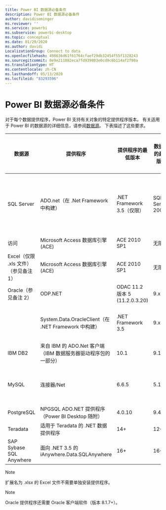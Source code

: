 ```yaml
---
title: Power BI 数据源必备条件
description: Power BI 数据源必备条件
author: davidiseminger
ms.reviewer: ''
ms.service: powerbi
ms.subservice: powerbi-desktop
ms.topic: conceptual
ms.date: 01/29/2020
ms.author: davidi
LocalizationGroup: Connect to data
ms.openlocfilehash: 498636d61f61764cfaef29db32454f55f1328243
ms.sourcegitcommit: 0e9e211082eca7fd939803e0cd9c6b114af2f90a
ms.translationtype: HT
ms.contentlocale: zh-CN
ms.lasthandoff: 05/13/2020
ms.locfileid: "83293596"
---
```

# <a name="power-bi-data-source-prerequisites"></a>Power BI 数据源必备条件
对于每个数据提供程序，Power BI 支持有关对象的特定提供程序版本。 有关适用于 Power BI 的数据源的详细信息，请参阅[数据源](desktop-data-sources.md)。 下表描述了这些要求。

| 数据源 | 提供程序 | 提供程序的最低版本 | 数据源的最低版本 | 受支持的数据源对象 | 下载链接 |
| --- | --- | --- | --- | --- | --- |
| SQL Server |ADO.net（在 .Net Framework 中构建） |.NET Framework 3.5（仅限） |SQL Server 2005+ |表/视图、标量函数、表函数 |包含在 .NET Framework 3.5 或更高版本中 |
| 访问 |Microsoft Access 数据库引擎 (ACE) |ACE 2010 SP1 |无限制 |表/视图 |[下载链接](https://go.microsoft.com/fwlink/?linkid=285987&clcid=0x409) |
| Excel（仅限 .xls 文件）（参见备注 1） |Microsoft Access 数据库引擎 (ACE) |ACE 2010 SP1 |无限制 |表、工作表 |[下载链接](https://go.microsoft.com/fwlink/?linkid=285987&clcid=0x409) |
| Oracle（参见备注 2） |ODP.NET |ODAC 11.2 版本 5 (11.2.0.3.20) |9.x+ |表/视图 |[下载链接](https://go.microsoft.com/fwlink/?linkid=272376&clcid=0x409) |
| | System.Data.OracleClient（在 .NET Framework 中构建） |.NET Framework 3.5 |9.x+ |表/视图 |包含在 .NET Framework 3.5 或更高版本中 |
| IBM DB2 |来自 IBM 的 ADO.Net 客户端（IBM 数据服务器驱动程序包的一部分） |10.1 |9.1+ |表/视图 |[下载链接](https://go.microsoft.com/fwlink/?linkid=274911&clcid=0x409) |
| MySQL |连接器/Net |6.6.5 |5.1 |表/视图、标量函数 |[下载链接](https://go.microsoft.com/fwlink/?linkid=278885&clcid=0x409) |
| PostgreSQL |NPGSQL ADO.NET 提供程序（Power BI Desktop 随附） |4.0.10 |9.4 |表/视图 |[下载链接](https://go.microsoft.com/fwlink/?linkid=282716&clcid=0x409) |
| Teradata |适用于 Teradata 的 .NET 数据提供程序 |14+ |12+ |表/视图 |[下载链接](https://go.microsoft.com/fwlink/?linkid=278886&clcid=0x409) |
| SAP Sybase SQL Anywhere |面向 .NET 3.5 的 iAnywhere.Data.SQLAnywhere |16+ |16+ |表/视图 |[下载链接](https://go.microsoft.com/fwlink/?linkid=324846) |

>[!NOTE]
>扩展名为 .xlsx 的 Excel 文件不需要单独安装提供程序。

>[!NOTE]
>Oracle 提供程序还需要 Oracle 客户端软件（版本 8.1.7+）。
> 
> 

